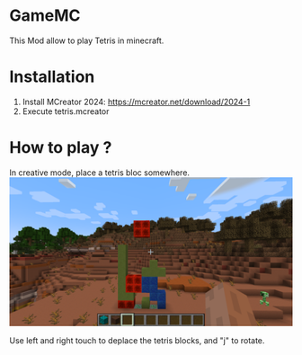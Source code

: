 # GameMC

This Mod allow to play Tetris in minecraft.

# Installation

1) Install MCreator 2024: https://mcreator.net/download/2024-1
2) Execute tetris.mcreator

# How to play ?

In creative mode, place a tetris bloc somewhere.
![Example](img/example.png)

Use left and right touch to deplace the tetris blocks, and "j" to rotate.
